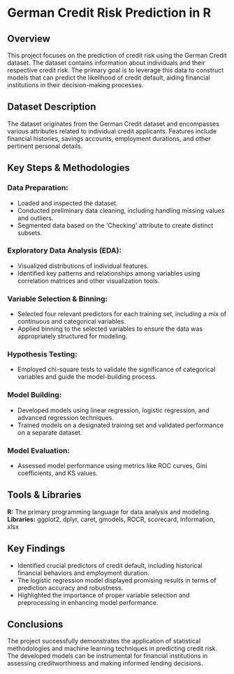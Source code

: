 # German Credit Risk Prediction in R

## Overview
This project focuses on the prediction of credit risk using the German Credit dataset. The dataset contains information about individuals and their respective credit risk. The primary goal is to leverage this data to construct models that can predict the likelihood of credit default, aiding financial institutions in their decision-making processes.

## Dataset Description
The dataset originates from the German Credit dataset and encompasses various attributes related to individual credit applicants. Features include financial histories, savings accounts, employment durations, and other pertinent personal details.

## Key Steps & Methodologies

### Data Preparation:
- Loaded and inspected the dataset.
- Conducted preliminary data cleaning, including handling missing values and outliers.
- Segmented data based on the 'Checking' attribute to create distinct subsets.

### Exploratory Data Analysis (EDA):
- Visualized distributions of individual features.
- Identified key patterns and relationships among variables using correlation matrices and other visualization tools.

### Variable Selection & Binning:
- Selected four relevant predictors for each training set, including a mix of continuous and categorical variables.
- Applied binning to the selected variables to ensure the data was appropriately structured for modeling.

### Hypothesis Testing:
- Employed chi-square tests to validate the significance of categorical variables and guide the model-building process.

### Model Building:
- Developed models using linear regression, logistic regression, and advanced regression techniques.
- Trained models on a designated training set and validated performance on a separate dataset.

### Model Evaluation:
- Assessed model performance using metrics like ROC curves, Gini coefficients, and KS values.

## Tools & Libraries
**R:** The primary programming language for data analysis and modeling.
**Libraries:** ggplot2, dplyr, caret, gmodels, ROCR, scorecard, Information, xlsx

## Key Findings
- Identified crucial predictors of credit default, including historical financial behaviors and employment duration.
- The logistic regression model displayed promising results in terms of prediction accuracy and robustness.
- Highlighted the importance of proper variable selection and preprocessing in enhancing model performance.

## Conclusions
The project successfully demonstrates the application of statistical methodologies and machine learning techniques in predicting credit risk. The developed models can be instrumental for financial institutions in assessing creditworthiness and making informed lending decisions.
